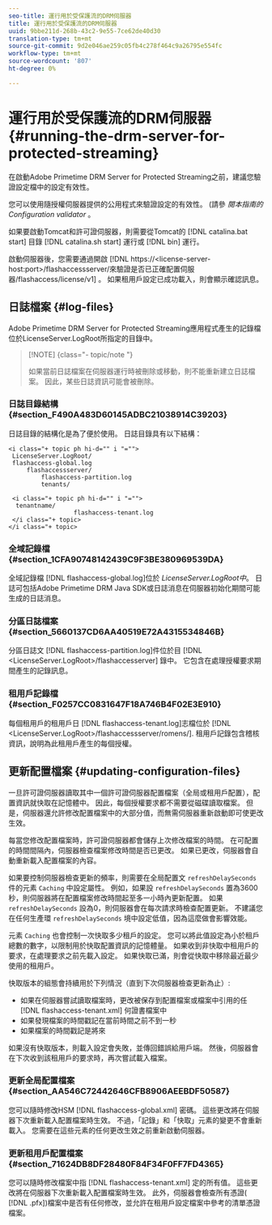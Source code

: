 ```yaml
---
seo-title: 運行用於受保護流的DRM伺服器
title: 運行用於受保護流的DRM伺服器
uuid: 9bbe211d-268b-43c2-9e55-7ce62de40d30
translation-type: tm+mt
source-git-commit: 9d2e046ae259c05fb4c278f464c9a26795e554fc
workflow-type: tm+mt
source-wordcount: '807'
ht-degree: 0%

---
```



# 運行用於受保護流的DRM伺服器 {#running-the-drm-server-for-protected-streaming}

在啟動Adobe Primetime DRM Server for Protected Streaming之前，建議您驗證設定檔中的設定有效性。

您可以使用隨授權伺服器提供的公用程式來驗證設定的有效性。 (請參 *閱本指南的Configuration validator* 。

如果要啟動Tomcat和許可證伺服器，則需要從Tomcat的 [!DNL catalina.bat start] 目錄 [!DNL catalina.sh start] 運行或 [!DNL bin] 運行。

啟動伺服器後，您需要通過開啟 [!DNL https://<lic<span></span>ense-server-host:port>/flashaccessserver/來驗證是否已正確配置伺服器<tenant-name>/flashaccess/license/v1] 。 如果租用戶設定已成功載入，則會顯示確認訊息。

## 日誌檔案 {#log-files}

Adobe Primetime DRM Server for Protected Streaming應用程式產生的記錄檔位於LicenseServer.LogRoot所指定的目錄中。

>[!NOTE] {class=&quot;- topic/note &quot;}
>
>如果當前日誌檔案在伺服器運行時被刪除或移動，則不能重新建立日誌檔案。 因此，某些日誌資訊可能會被刪除。

### 日誌目錄結構 {#section_F490A483D60145ADBC21038914C39203}

日誌目錄的結構化是為了便於使用。 日誌目錄具有以下結構：

```
<i class="+ topic ph hi-d="" i "="">
 LicenseServer.LogRoot/ 
 flashaccess-global.log 
     flashaccessserver/ 
         flashaccess-partition.log 
         tenants/ 
             
 <i class="+ topic ph hi-d="" i "="">
  tenantname/ 
                  flashaccess-tenant.log
 </i class="+ topic>
</i class="+ topic>
```

### 全域記錄檔 {#section_1CFA90748142439C9F3BE380969539DA}

全域記錄檔 [!DNL flashaccess-global.log]位於 *LicenseServer.LogRoot中*。 日誌可包括Adobe Primetime DRM Java SDK或日誌消息在伺服器初始化期間可能生成的日誌消息。

### 分區日誌檔案 {#section_5660137CD6AA40519E72A4315534846B}

分區日誌文 [!DNL flashaccess-partition.log]件位於目 [!DNL <LicenseServer.LogRoot>/flashaccesserver] 錄中。 它包含在處理授權要求期間產生的記錄訊息。

### 租用戶記錄檔 {#section_F0257CC0831647F18A746B4F02E3E910}

每個租用戶的租用戶日 [!DNL flashaccess-tenant.log]志檔位於 [!DNL &lt;LicenseServer.LogRoot>/flashaccessserver/romens/<tenantname>]. 租用戶記錄包含稽核資訊，說明為此租用戶產生的每個授權。

## 更新配置檔案 {#updating-configuration-files}

一旦許可證伺服器讀取其中一個許可證伺服器配置檔案（全局或租用戶配置），配置資訊就快取在記憶體中。 因此，每個授權要求都不需要從磁碟讀取檔案。 但是，伺服器還允許修改配置檔案中的大部分值，而無需伺服器重新啟動即可使更改生效。

每當您修改配置檔案時，許可證伺服器都會儲存上次修改檔案的時間。 在可配置的時間間隔內，伺服器檢查檔案修改時間是否已更改。 如果已更改，伺服器會自動重新載入配置檔案的內容。

如果要控制伺服器檢查更新的頻率，則需要在全局配置文 `refreshDelaySeconds` 件的元素 `Caching` 中設定屬性。 例如，如果設 `refreshDelaySeconds` 置為3600秒，則伺服器將在配置檔案修改時間起至多一小時內更新配置。 如果 `refreshDelaySeconds` 設為0，則伺服器會在每次請求時檢查配置更新。 不建議您在任何生產環 `refreshDelaySeconds` 境中設定低值，因為這麼做會影響效能。

元素 `Caching` 也會控制一次快取多少租戶的設定。 您可以將此值設定為小於租戶總數的數字，以限制用於快取配置資訊的記憶體量。 如果收到非快取中租用戶的要求，在處理要求之前先載入設定。 如果快取已滿，則會從快取中移除最近最少使用的租用戶。

快取版本的組態會持續用於下列情況（直到下次伺服器檢查更新為止）:

* 如果在伺服器嘗試讀取檔案時，更改被保存到配置檔案或檔案中引用的任 [!DNL flashaccess-tenant.xml] 何證書檔案中
* 如果發現檔案的時間戳記在當前時間之前不到一秒
* 如果檔案的時間戳記是將來

如果沒有快取版本，則載入設定會失敗，並傳回錯誤給用戶端。 然後，伺服器會在下次收到該租用戶的要求時，再次嘗試載入檔案。

### 更新全局配置檔案 {#section_AA546C72442646CFB8906AEEBDF50587}

您可以隨時修改HSM [!DNL flashaccess-global.xml] 密碼。 這些更改將在伺服器下次重新載入配置檔案時生效。 不過，「記錄」和「快取」元素的變更不會重新載入。 您需要在這些元素的任何更改生效之前重新啟動伺服器。

### 更新租用戶配置檔案 {#section_71624DB8DF28480F84F34F0FF7FD4365}

您可以隨時修改檔案中指 [!DNL flashaccess-tenant.xml] 定的所有值。 這些更改將在伺服器下次重新載入配置檔案時生效。 此外，伺服器會檢查所有憑證( [!DNL .pfx])檔案中是否有任何修改，並允許在租用戶設定檔案中參考的清單憑證檔案。